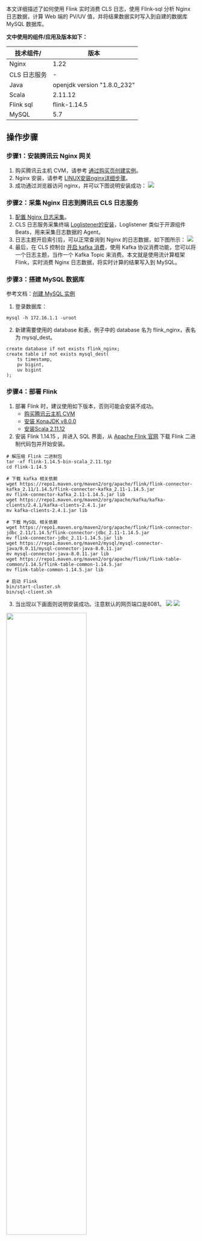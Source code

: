 本文详细描述了如何使用 Flink 实时消费 CLS 日志，使用 Flink-sql 分析 Nginx 日志数据，计算 Web 端的 PV/UV 值，并将结果数据实时写入到自建的数据库 MySQL 数据库。

**文中使用的组件/应用及版本如下：**

| 技术组件/     | 版本                          |
|-----------|-----------------------------|
| Nginx     | 1.22                        |
| CLS 日志服务   | -                           |
| Java      | openjdk version "1.8.0_232" |
| Scala     | 2.11.12                     |
| Flink sql | flink-1.14.5                |
| MySQL     | 5.7                         |

## 操作步骤
### 步骤1：安装腾讯云 Nginx 网关
1. 购买腾讯云主机 CVM，请参考 [通过购买页创建实例](https://cloud.tencent.com/document/product/213/4855)。
2. Nginx 安装，请参考 [LINUX安装nginx详细步骤](https://cloud.tencent.com/developer/article/1654844)。
3. 成功通过浏览器访问 nginx，并可以下图说明安装成功：
![](https://qcloudimg.tencent-cloud.cn/raw/707ffb836a3af40d5cfcbaac25fda659.png)


### 步骤2：采集 Nginx 日志到腾讯云 CLS 日志服务
1. [配置 Nginx 日志采集](https://cloud.tencent.com/document/product/614/37735)。
2. CLS 日志服务采集终端 [Loglistener的安装](https://cloud.tencent.com/document/product/614/17414)，Loglistener 类似于开源组件 Beats，用来采集日志数据的 Agent。
3. 日志主题开启索引后，可以正常查询到 Nginx 的日志数据，如下图所示：
![](https://qcloudimg.tencent-cloud.cn/raw/270aa21653da799dbda8ef8d2d7acfee.png)
4. 最后，在 CLS 控制台 [开启 kafka 消费](https://cloud.tencent.com/document/product/614/72651)，使用 Kafka 协议消费功能，您可以将一个日志主题，当作一个 Kafka Topic 来消费。本文就是使用流计算框架 Flink，实时消费 Nginx 日志数据，将实时计算的结果写入到 MySQL。

### 步骤3：搭建 MySQL 数据库
参考文档：[创建 MySQL 实例](https://cloud.tencent.com/document/product/236/46433)
1. 登录数据库：
```
mysql -h 172.16.1.1 -uroot
```
2. 新建需要使用的 database 和表，例子中的 database 名为 flink_nginx，表名为 mysql_dest。
```
create database if not exists flink_nginx;
create table if not exists mysql_dest(
    ts timestamp,
    pv bigint,
    uv bigint
);
```

 

### 步骤4：部署 Flink
1. 部署 Flink 时，建议使用如下版本，否则可能会安装不成功。
	- [购买腾讯云主机 CVM](https://cloud.tencent.com/document/product/213/4855)
	- [安装 KonaJDK v8.0.0](https://cloud.tencent.com/document/product/1149/38537)
	- [安装Scala 2.11.12](https://www.scala-lang.org/download/2.11.12.html)
2. 安装 Flink 1.14.15 ，并进入 SQL 界面，从 [Apache Flink 官网](https://flink.apache.org/downloads.html#apache-flink-1145) 下载 Flink 二进制代码包并开始安装。
```
# 解压缩 Flink 二进制包
tar -xf flink-1.14.5-bin-scala_2.11.tgz
cd flink-1.14.5

# 下载 kafka 相关依赖
wget https://repo1.maven.org/maven2/org/apache/flink/flink-connector-kafka_2.11/1.14.5/flink-connector-kafka_2.11-1.14.5.jar
mv flink-connector-kafka_2.11-1.14.5.jar lib
wget https://repo1.maven.org/maven2/org/apache/kafka/kafka-clients/2.4.1/kafka-clients-2.4.1.jar
mv kafka-clients-2.4.1.jar lib

# 下载 MySQL 相关依赖
wget https://repo1.maven.org/maven2/org/apache/flink/flink-connector-jdbc_2.11/1.14.5/flink-connector-jdbc_2.11-1.14.5.jar
mv flink-connector-jdbc_2.11-1.14.5.jar lib
wget https://repo1.maven.org/maven2/mysql/mysql-connector-java/8.0.11/mysql-connector-java-8.0.11.jar
mv mysql-connector-java-8.0.11.jar lib
wget https://repo1.maven.org/maven2/org/apache/flink/flink-table-common/1.14.5/flink-table-common-1.14.5.jar
mv flink-table-common-1.14.5.jar lib

# 启动 Flink
bin/start-cluster.sh
bin/sql-client.sh
```
3. 当出现以下画面则说明安装成功。注意默认的网页端口是8081。
![](https://qcloudimg.tencent-cloud.cn/raw/d988fff8bdbbdcaad4f4a2452d5c9ec1.png)
![](https://qcloudimg.tencent-cloud.cn/raw/24bafef62a5f676b28f72f0693f851f9.png)
 <img src="https://qcloudimg.tencent-cloud.cn/raw/964a9da5f694cbd8565001f058a5f52f.png" width="65%">

### 步骤5：使用 Flink 消费 CLS 日志数据
1. 在 SQL Client 界面中，执行如下 SQL：
```
-- 建数据源表消费 kafka 数据
CREATE TABLE `nginx_source`
(
    `remote_user` STRING,           -- 日志中字段，客户端名称
    `time_local` STRING,            -- 日志中字段，服务器本地时间
    `body_bytes_sent` BIGINT,       -- 日志中字段，发送给客户端的字节数
    `http_x_forwarded_for` STRING,  -- 日志中字段，当前端有代理服务器时，记录客户端真实 IP 地址的配
    `remote_addr` STRING,           -- 日志中字段，客户端 IP 地址
    `protocol` STRING,              -- 日志中字段，协议类型
    `status` INT,                   -- 日志中字段，HTTP 请求状态码
    `url` STRING,                   -- 日志中字段，url 地址
    `http_referer` STRING,          -- 日志中字段，访问来源的页面链接地址
    `http_user_agent` STRING,       -- 日志中字段，客户端浏览器信息
    `method` STRING,                -- 日志中字段，HTTP 请求方法
    `partition_id` BIGINT METADATA FROM 'partition' VIRTUAL,    -- kafka分区
    `ts` AS PROCTIME()                
)  WITH (
  'connector' = 'kafka',
  'topic' = 'YourTopic',  -- cls kafka协议消费控制台给出的的主题名称，例如out-633a268c-XXXX-4a4c-XXXX-7a9a1a7baXXXX 
  'properties.bootstrap.servers' = 'kafkaconsumer-ap-guangzhou.cls.tencentcs.com:9096',   -- cls kakfa协议消费控制台给出的服务地址，例子中是广州地域的外网消费地址，请按照您的实际情况填写
  'properties.group.id' = 'kafka_flink', -- kafka 消费组名称
  'scan.startup.mode' = 'earliest-offset', 
  'format' = 'json',
  'json.fail-on-missing-field' = 'false', 
  'json.ignore-parse-errors' = 'true' ,
  'properties.sasl.jaas.config' = 'org.apache.kafka.common.security.plain.PlainLoginModule required username="your username" password="your password";',--用户名是日志主题所属的日志集合ID，例如ca5cXXXX-dd2e-4ac0-af12-92d4b677d2c6，密码是用户的secretid#secrectkey组合的字符串，比AKIDWrwkHYYHjvqhz1mHVS8YhXXXX#XXXXuXtymIXT0Lac注意不要丢失#。建议使用子账号密钥为子账号授权时,遵循最小权限原则,即子账号的访问策略中的action、resource都配置为最小范围,可以满足操作即可.
  'properties.security.protocol' = 'SASL_PLAINTEXT',
  'properties.sasl.mechanism' = 'PLAIN'
);

--- 建立目标表，写入mysql
CREATE TABLE `mysql_dest`
(
    `ts` TIMESTAMP,  
    `pv` BIGINT, 
    `uv` BIGINT 
)  WITH (
    'connector' = 'jdbc',
    'url' = 'jdbc:mysql://11.150.2.1:3306/flink_nginx?&amp;serverTimezone=Asia/Shanghai', -- 注意这边的时区设置
    'username'= 'username',     -- mysql账号
    'password'= 'password',     -- mysql密码
    'table-name' = 'mysql_dest' -- mysql表名
);

--- 查询 kafka 数据源表，计算后写入 mysql 目标表
INSERT INTO mysql_dest (ts,uv,pv)
SELECT TUMBLE_START(ts, INTERVAL '1' MINUTE) start_ts, COUNT(DISTINCT remote_addr) uv,count(*) pv
FROM nginx_source
GROUP BY TUMBLE(ts, INTERVAL '1' MINUTE);
```
2. 在 Flink 的任务监控页，我们可以看到任务的监控数据：
![](https://qcloudimg.tencent-cloud.cn/raw/9e59652be03ac35c9e4510c2b5cc7de3.png)
3. 进入 MySql 数据库，即可看到计算 PV、UV 的结果数据实时写入：
![](https://qcloudimg.tencent-cloud.cn/raw/51cbfe4115a1130f03b24a823427b634.png)
